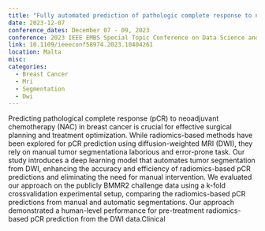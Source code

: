 ```yaml
---
title: "Fully automated prediction of pathologic complete response to neoadjuvant chemotherapy in breast cancer using deep learning*"
date: 2023-12-07
conference_dates: December 07 - 09, 2023
conference: 2023 IEEE EMBS Special Topic Conference on Data Science and Engineering in Healthcare, Medicine and Biology
link: 10.1109/ieeeconf58974.2023.10404261
location: Malta
misc:  
categories: 
  - Breast Cancer
  - Mri
  - Segmentation
  - Dwi
---
```

Predicting pathological complete response (pCR) to neoadjuvant chemotherapy (NAC) in breast cancer is crucial for effective surgical planning and treatment optimization. While radiomics-based methods have been explored for pCR prediction using diffusion-weighted MRI (DWI), they rely on manual tumor segmentationa laborious and error-prone task. Our study introduces a deep learning model that automates tumor segmentation from DWI, enhancing the accuracy and efficiency of radiomics-based pCR predictions and eliminating the need for manual intervention. We evaluated our approach on the publicly BMMR2 challenge data using a k-fold crossvalidation experimental setup, comparing the radiomics-based pCR predictions from manual and automatic segmentations. Our approach demonstrated a human-level performance for pre-treatment radiomics-based pCR prediction from the DWI data.Clinical
                    